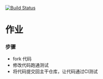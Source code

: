 [![Build Status](https://travis-ci.org/wknhsj/homework1.svg?branch=master)](https://travis-ci.org/wknhsj/homework1)
# 作业

### 步骤

* fork 代码
* 修改代码跑通测试
* 将代码提交回主干仓库，让代码通过CI测试